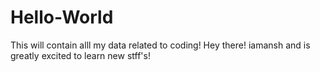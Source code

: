 # Hello-World
This will contain alll my data related to coding!
Hey there! iamansh and is greatly excited to learn new stff's!
